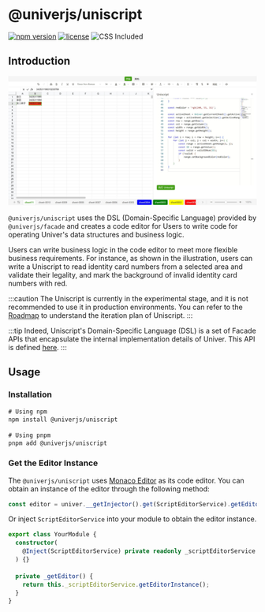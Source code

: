 # @univerjs/uniscript

[![npm version](https://img.shields.io/npm/v/@univerjs/uniscript)](https://npmjs.org/package/@univerjs/uniscript)
[![license](https://img.shields.io/npm/l/@univerjs/uniscript)](https://img.shields.io/npm/l/@univerjs/uniscript)
![CSS Included](https://img.shields.io/badge/CSS_Included-blue?logo=CSS3)

## Introduction

![](./assets/uniscript.jpeg)

`@univerjs/uniscript` uses the DSL (Domain-Specific Language) provided by `@univerjs/facade` and creates a code editor for Users to write code for operating Univer's data structures and business logic.

Users can write business logic in the code editor to meet more flexible business requirements. For instance, as shown in the illustration, users can write a Uniscript to read identity card numbers from a selected area and validate their legality, and mark the background of invalid identity card numbers with red.

:::caution
The Uniscript is currently in the experimental stage, and it is not recommended to use it in production environments. You can refer to the [Roadmap](https://univer.ai/en-us/guides/roadmap/) to understand the iteration plan of Uniscript.
:::

:::tip
Indeed, Uniscript's Domain-Specific Language (DSL) is a set of Facade APIs that encapsulate the internal implementation details of Univer. This API is defined [here](https://univer.ai/en-us/guides/facade/).
:::

## Usage

### Installation

```shell
# Using npm
npm install @univerjs/uniscript

# Using pnpm
pnpm add @univerjs/uniscript
```

### Get the Editor Instance

The `@univerjs/uniscript` uses [Monaco Editor](https://microsoft.github.io/monaco-editor/) as its code editor. You can obtain an instance of the editor through the following method:

```ts
const editor = univer.__getInjector().get(ScriptEditorService).getEditorInstance();
```

Or inject `ScriptEditorService` into your module to obtain the editor instance.

```ts
export class YourModule {
  constructor(
    @Inject(ScriptEditorService) private readonly _scriptEditorService
  ) {}

  private _getEditor() {
    return this._scriptEditorService.getEditorInstance();
  }
}
```
